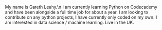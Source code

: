My name  is Gareth Leahy.\n
I am currently learning Python on Codecademy and have been alongside a full time job for about a year.
I am looking to contribute on any python projects, I have currently only coded on my own.
I am interested in data science / machine learning.
Live in the UK.

<!--
**leahy521/leahy521** is a ✨ _special_ ✨ repository because its `README.md` (this file) appears on your GitHub profile.

Here are some ideas to get you started:

- 🔭 I’m currently working on ...
- 🌱 I’m currently learning ...
- 👯 I’m looking to collaborate on ...
- 🤔 I’m looking for help with ...
- 💬 Ask me about ...
- 📫 How to reach me: ...
- 😄 Pronouns: ...
- ⚡ Fun fact: ...
-->
